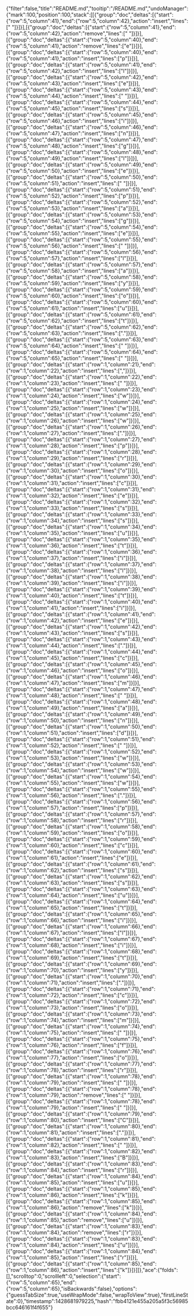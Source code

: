 {"filter":false,"title":"README.md","tooltip":"/README.md","undoManager":{"mark":100,"position":100,"stack":[[{"group":"doc","deltas":[{"start":{"row":5,"column":41},"end":{"row":5,"column":42},"action":"insert","lines":[" "]}]}],[{"group":"doc","deltas":[{"start":{"row":5,"column":41},"end":{"row":5,"column":42},"action":"remove","lines":[" "]}]}],[{"group":"doc","deltas":[{"start":{"row":5,"column":40},"end":{"row":5,"column":41},"action":"remove","lines":["e"]}]}],[{"group":"doc","deltas":[{"start":{"row":5,"column":40},"end":{"row":5,"column":41},"action":"insert","lines":["p"]}]}],[{"group":"doc","deltas":[{"start":{"row":5,"column":41},"end":{"row":5,"column":42},"action":"insert","lines":["l"]}]}],[{"group":"doc","deltas":[{"start":{"row":5,"column":42},"end":{"row":5,"column":43},"action":"insert","lines":["e"]}]}],[{"group":"doc","deltas":[{"start":{"row":5,"column":43},"end":{"row":5,"column":44},"action":"insert","lines":[" "]}]}],[{"group":"doc","deltas":[{"start":{"row":5,"column":44},"end":{"row":5,"column":45},"action":"insert","lines":["s"]}]}],[{"group":"doc","deltas":[{"start":{"row":5,"column":45},"end":{"row":5,"column":46},"action":"insert","lines":["i"]}]}],[{"group":"doc","deltas":[{"start":{"row":5,"column":46},"end":{"row":5,"column":47},"action":"insert","lines":["n"]}]}],[{"group":"doc","deltas":[{"start":{"row":5,"column":47},"end":{"row":5,"column":48},"action":"insert","lines":["g"]}]}],[{"group":"doc","deltas":[{"start":{"row":5,"column":48},"end":{"row":5,"column":49},"action":"insert","lines":["l"]}]}],[{"group":"doc","deltas":[{"start":{"row":5,"column":49},"end":{"row":5,"column":50},"action":"insert","lines":["e"]}]}],[{"group":"doc","deltas":[{"start":{"row":5,"column":50},"end":{"row":5,"column":51},"action":"insert","lines":[" "]}]}],[{"group":"doc","deltas":[{"start":{"row":5,"column":51},"end":{"row":5,"column":52},"action":"insert","lines":["p"]}]}],[{"group":"doc","deltas":[{"start":{"row":5,"column":52},"end":{"row":5,"column":53},"action":"insert","lines":["a"]}]}],[{"group":"doc","deltas":[{"start":{"row":5,"column":53},"end":{"row":5,"column":54},"action":"insert","lines":["g"]}]}],[{"group":"doc","deltas":[{"start":{"row":5,"column":54},"end":{"row":5,"column":55},"action":"insert","lines":["e"]}]}],[{"group":"doc","deltas":[{"start":{"row":5,"column":55},"end":{"row":5,"column":56},"action":"insert","lines":[" "]}]}],[{"group":"doc","deltas":[{"start":{"row":5,"column":56},"end":{"row":5,"column":57},"action":"insert","lines":["l"]}]}],[{"group":"doc","deltas":[{"start":{"row":5,"column":57},"end":{"row":5,"column":58},"action":"insert","lines":["a"]}]}],[{"group":"doc","deltas":[{"start":{"row":5,"column":58},"end":{"row":5,"column":59},"action":"insert","lines":["y"]}]}],[{"group":"doc","deltas":[{"start":{"row":5,"column":59},"end":{"row":5,"column":60},"action":"insert","lines":["o"]}]}],[{"group":"doc","deltas":[{"start":{"row":5,"column":60},"end":{"row":5,"column":61},"action":"insert","lines":["u"]}]}],[{"group":"doc","deltas":[{"start":{"row":5,"column":61},"end":{"row":5,"column":62},"action":"insert","lines":["t"]}]}],[{"group":"doc","deltas":[{"start":{"row":5,"column":62},"end":{"row":5,"column":63},"action":"insert","lines":["."]}]}],[{"group":"doc","deltas":[{"start":{"row":5,"column":63},"end":{"row":5,"column":64},"action":"insert","lines":[" "]}]}],[{"group":"doc","deltas":[{"start":{"row":5,"column":64},"end":{"row":5,"column":65},"action":"insert","lines":[" "]}]}],[{"group":"doc","deltas":[{"start":{"row":1,"column":21},"end":{"row":1,"column":22},"action":"insert","lines":[","]}]}],[{"group":"doc","deltas":[{"start":{"row":1,"column":22},"end":{"row":1,"column":23},"action":"insert","lines":[" "]}]}],[{"group":"doc","deltas":[{"start":{"row":1,"column":23},"end":{"row":1,"column":24},"action":"insert","lines":["w"]}]}],[{"group":"doc","deltas":[{"start":{"row":1,"column":24},"end":{"row":1,"column":25},"action":"insert","lines":["w"]}]}],[{"group":"doc","deltas":[{"start":{"row":1,"column":25},"end":{"row":1,"column":26},"action":"insert","lines":["w"]}]}],[{"group":"doc","deltas":[{"start":{"row":1,"column":26},"end":{"row":1,"column":27},"action":"insert","lines":["."]}]}],[{"group":"doc","deltas":[{"start":{"row":1,"column":27},"end":{"row":1,"column":28},"action":"insert","lines":["p"]}]}],[{"group":"doc","deltas":[{"start":{"row":1,"column":28},"end":{"row":1,"column":29},"action":"insert","lines":["r"]}]}],[{"group":"doc","deltas":[{"start":{"row":1,"column":29},"end":{"row":1,"column":30},"action":"insert","lines":["o"]}]}],[{"group":"doc","deltas":[{"start":{"row":1,"column":30},"end":{"row":1,"column":31},"action":"insert","lines":["c"]}]}],[{"group":"doc","deltas":[{"start":{"row":1,"column":31},"end":{"row":1,"column":32},"action":"insert","lines":["e"]}]}],[{"group":"doc","deltas":[{"start":{"row":1,"column":32},"end":{"row":1,"column":33},"action":"insert","lines":["s"]}]}],[{"group":"doc","deltas":[{"start":{"row":1,"column":33},"end":{"row":1,"column":34},"action":"insert","lines":["s"]}]}],[{"group":"doc","deltas":[{"start":{"row":1,"column":34},"end":{"row":1,"column":35},"action":"insert","lines":["u"]}]}],[{"group":"doc","deltas":[{"start":{"row":1,"column":35},"end":{"row":1,"column":36},"action":"insert","lines":["t"]}]}],[{"group":"doc","deltas":[{"start":{"row":1,"column":36},"end":{"row":1,"column":37},"action":"insert","lines":["i"]}]}],[{"group":"doc","deltas":[{"start":{"row":1,"column":37},"end":{"row":1,"column":38},"action":"insert","lines":["l"]}]}],[{"group":"doc","deltas":[{"start":{"row":1,"column":38},"end":{"row":1,"column":39},"action":"insert","lines":["i"]}]}],[{"group":"doc","deltas":[{"start":{"row":1,"column":39},"end":{"row":1,"column":40},"action":"insert","lines":["t"]}]}],[{"group":"doc","deltas":[{"start":{"row":1,"column":40},"end":{"row":1,"column":41},"action":"insert","lines":["i"]}]}],[{"group":"doc","deltas":[{"start":{"row":1,"column":41},"end":{"row":1,"column":42},"action":"insert","lines":["e"]}]}],[{"group":"doc","deltas":[{"start":{"row":1,"column":42},"end":{"row":1,"column":43},"action":"insert","lines":["s"]}]}],[{"group":"doc","deltas":[{"start":{"row":1,"column":43},"end":{"row":1,"column":44},"action":"insert","lines":["."]}]}],[{"group":"doc","deltas":[{"start":{"row":1,"column":44},"end":{"row":1,"column":45},"action":"insert","lines":["c"]}]}],[{"group":"doc","deltas":[{"start":{"row":1,"column":45},"end":{"row":1,"column":46},"action":"insert","lines":["o"]}]}],[{"group":"doc","deltas":[{"start":{"row":1,"column":46},"end":{"row":1,"column":47},"action":"insert","lines":["m"]}]}],[{"group":"doc","deltas":[{"start":{"row":1,"column":47},"end":{"row":1,"column":48},"action":"insert","lines":[" "]}]}],[{"group":"doc","deltas":[{"start":{"row":1,"column":48},"end":{"row":1,"column":49},"action":"insert","lines":["a"]}]}],[{"group":"doc","deltas":[{"start":{"row":1,"column":49},"end":{"row":1,"column":50},"action":"insert","lines":["n"]}]}],[{"group":"doc","deltas":[{"start":{"row":1,"column":50},"end":{"row":1,"column":51},"action":"insert","lines":["d"]}]}],[{"group":"doc","deltas":[{"start":{"row":1,"column":51},"end":{"row":1,"column":52},"action":"insert","lines":[" "]}]}],[{"group":"doc","deltas":[{"start":{"row":1,"column":52},"end":{"row":1,"column":53},"action":"insert","lines":["w"]}]}],[{"group":"doc","deltas":[{"start":{"row":1,"column":53},"end":{"row":1,"column":54},"action":"insert","lines":["w"]}]}],[{"group":"doc","deltas":[{"start":{"row":1,"column":54},"end":{"row":1,"column":55},"action":"insert","lines":["w"]}]}],[{"group":"doc","deltas":[{"start":{"row":1,"column":55},"end":{"row":1,"column":56},"action":"insert","lines":["."]}]}],[{"group":"doc","deltas":[{"start":{"row":1,"column":56},"end":{"row":1,"column":57},"action":"insert","lines":["p"]}]}],[{"group":"doc","deltas":[{"start":{"row":1,"column":57},"end":{"row":1,"column":58},"action":"insert","lines":["r"]}]}],[{"group":"doc","deltas":[{"start":{"row":1,"column":58},"end":{"row":1,"column":59},"action":"insert","lines":["o"]}]}],[{"group":"doc","deltas":[{"start":{"row":1,"column":59},"end":{"row":1,"column":60},"action":"insert","lines":["c"]}]}],[{"group":"doc","deltas":[{"start":{"row":1,"column":60},"end":{"row":1,"column":61},"action":"insert","lines":["e"]}]}],[{"group":"doc","deltas":[{"start":{"row":1,"column":61},"end":{"row":1,"column":62},"action":"insert","lines":["s"]}]}],[{"group":"doc","deltas":[{"start":{"row":1,"column":62},"end":{"row":1,"column":63},"action":"insert","lines":["s"]}]}],[{"group":"doc","deltas":[{"start":{"row":1,"column":63},"end":{"row":1,"column":64},"action":"insert","lines":["u"]}]}],[{"group":"doc","deltas":[{"start":{"row":1,"column":64},"end":{"row":1,"column":65},"action":"insert","lines":["t"]}]}],[{"group":"doc","deltas":[{"start":{"row":1,"column":65},"end":{"row":1,"column":66},"action":"insert","lines":["i"]}]}],[{"group":"doc","deltas":[{"start":{"row":1,"column":66},"end":{"row":1,"column":67},"action":"insert","lines":["l"]}]}],[{"group":"doc","deltas":[{"start":{"row":1,"column":67},"end":{"row":1,"column":68},"action":"insert","lines":["i"]}]}],[{"group":"doc","deltas":[{"start":{"row":1,"column":68},"end":{"row":1,"column":69},"action":"insert","lines":["t"]}]}],[{"group":"doc","deltas":[{"start":{"row":1,"column":69},"end":{"row":1,"column":70},"action":"insert","lines":["y"]}]}],[{"group":"doc","deltas":[{"start":{"row":1,"column":70},"end":{"row":1,"column":71},"action":"insert","lines":["."]}]}],[{"group":"doc","deltas":[{"start":{"row":1,"column":71},"end":{"row":1,"column":72},"action":"insert","lines":["c"]}]}],[{"group":"doc","deltas":[{"start":{"row":1,"column":72},"end":{"row":1,"column":73},"action":"insert","lines":["o"]}]}],[{"group":"doc","deltas":[{"start":{"row":1,"column":73},"end":{"row":1,"column":74},"action":"insert","lines":["m"]}]}],[{"group":"doc","deltas":[{"start":{"row":1,"column":74},"end":{"row":1,"column":75},"action":"insert","lines":[" "]}]}],[{"group":"doc","deltas":[{"start":{"row":1,"column":75},"end":{"row":1,"column":76},"action":"insert","lines":["f"]}]}],[{"group":"doc","deltas":[{"start":{"row":1,"column":76},"end":{"row":1,"column":77},"action":"insert","lines":["o"]}]}],[{"group":"doc","deltas":[{"start":{"row":1,"column":77},"end":{"row":1,"column":78},"action":"insert","lines":["r"]}]}],[{"group":"doc","deltas":[{"start":{"row":1,"column":78},"end":{"row":1,"column":79},"action":"insert","lines":[" "]}]}],[{"group":"doc","deltas":[{"start":{"row":1,"column":78},"end":{"row":1,"column":79},"action":"remove","lines":[" "]}]}],[{"group":"doc","deltas":[{"start":{"row":1,"column":78},"end":{"row":1,"column":79},"action":"insert","lines":[" "]}]}],[{"group":"doc","deltas":[{"start":{"row":1,"column":79},"end":{"row":1,"column":80},"action":"insert","lines":["C"]}]}],[{"group":"doc","deltas":[{"start":{"row":1,"column":80},"end":{"row":1,"column":81},"action":"insert","lines":["."]}]}],[{"group":"doc","deltas":[{"start":{"row":1,"column":81},"end":{"row":1,"column":82},"action":"insert","lines":[" "]}]}],[{"group":"doc","deltas":[{"start":{"row":1,"column":82},"end":{"row":1,"column":83},"action":"insert","lines":["B"]}]}],[{"group":"doc","deltas":[{"start":{"row":1,"column":83},"end":{"row":1,"column":84},"action":"insert","lines":["r"]}]}],[{"group":"doc","deltas":[{"start":{"row":1,"column":84},"end":{"row":1,"column":85},"action":"insert","lines":["u"]}]}],[{"group":"doc","deltas":[{"start":{"row":1,"column":85},"end":{"row":1,"column":86},"action":"insert","lines":["k"]}]}],[{"group":"doc","deltas":[{"start":{"row":1,"column":85},"end":{"row":1,"column":86},"action":"remove","lines":["k"]}]}],[{"group":"doc","deltas":[{"start":{"row":1,"column":84},"end":{"row":1,"column":85},"action":"remove","lines":["u"]}]}],[{"group":"doc","deltas":[{"start":{"row":1,"column":83},"end":{"row":1,"column":84},"action":"remove","lines":["r"]}]}],[{"group":"doc","deltas":[{"start":{"row":1,"column":83},"end":{"row":1,"column":84},"action":"insert","lines":["u"]}]}],[{"group":"doc","deltas":[{"start":{"row":1,"column":84},"end":{"row":1,"column":85},"action":"insert","lines":["r"]}]}],[{"group":"doc","deltas":[{"start":{"row":1,"column":85},"end":{"row":1,"column":86},"action":"insert","lines":["k"]}]}]]},"ace":{"folds":[],"scrolltop":0,"scrollleft":0,"selection":{"start":{"row":5,"column":65},"end":{"row":5,"column":65},"isBackwards":false},"options":{"guessTabSize":true,"useWrapMode":false,"wrapToView":true},"firstLineState":0},"timestamp":1428681979225,"hash":"fbb4121e455a205a5f3c56985bcc646161f4f655"}